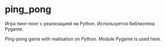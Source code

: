 # ping_pong
Игра пинг-понг с реализацией на Python. Используется библиотека Pygame.

Ping-pong game with realisation on Python. Module Pygame is used here.
